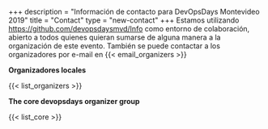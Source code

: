 +++
description = "Información de contacto para DevOpsDays Montevideo 2019"
title = "Contact"
type = "new-contact"
+++
Estamos utilizando https://github.com/devopsdaysmvd/Info como entorno de colaboración, abierto a todos quienes quieran sumarse de alguna manera a la organización de este evento. También se puede contactar a los organizadores por e-mail en {{< email_organizers >}}

**Organizadores locales**

{{< list_organizers >}}

**The core devopsdays organizer group**

{{< list_core >}}